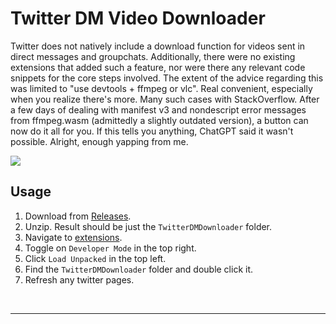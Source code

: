 # Twitter DM Video Downloader

Twitter does not natively include a download function for videos sent in direct messages and groupchats. Additionally, there were no existing extensions that added such a feature, nor were there any relevant code snippets for the core steps involved. The extent of the advice regarding this was limited to "use devtools + ffmpeg or vlc". Real convenient, especially when you realize there's more. Many such cases with StackOverflow. After a few days of dealing with manifest v3 and nondescript error messages from ffmpeg.wasm (admittedly a slightly outdated version), a button can now do it all for you. If this tells you anything, ChatGPT said it wasn't possible. Alright, enough yapping from me.

![](https://github.com/Chungmire/Twitter-DM-Video-Downloader-Extension/blob/main/download.gif)

## Usage

1. Download from [Releases](https://github.com/Chungmire/Twitter-DM-Video-Downloader-Extension/releases/download/current/TwitterDMDownloader.zip).
2. Unzip. Result should be just the `TwitterDMDownloader` folder.
3. Navigate to [extensions](chrome://extensions/).
4. Toggle on `Developer Mode` in the top right.
5. Click `Load Unpacked` in the top left.
6. Find the `TwitterDMDownloader` folder and double click it.
7. Refresh any twitter pages.
<br>



---
